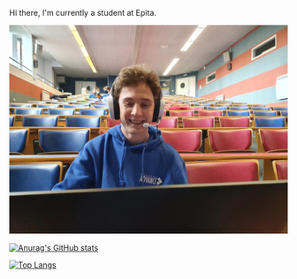 Hi there, I'm currently a student at Epita.

<img src='content.jpg'>

[![Anurag's GitHub stats](https://github-readme-stats.vercel.app/api?username=Babouche007&theme=radical)]('')

[![Top Langs](https://github-readme-stats.vercel.app/api/top-langs/?username=Babouche007&theme=radical)]('')
